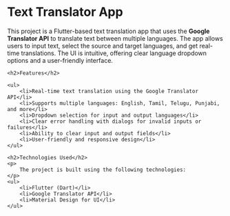 <h1>Text Translator App</h1>
    <p>
        This project is a Flutter-based text translation app that uses the 
        <strong>Google Translator API</strong> to translate text between multiple languages. 
        The app allows users to input text, select the source and target languages, and get 
        real-time translations. The UI is intuitive, offering clear language dropdown options 
        and a user-friendly interface.
    </p>

    <h2>Features</h2>
    
    <ul>
        <li>Real-time text translation using the Google Translator API</li>
        <li>Supports multiple languages: English, Tamil, Telugu, Punjabi, and more</li>
        <li>Dropdown selection for input and output languages</li>
        <li>Clear error handling with dialogs for invalid inputs or failures</li>
        <li>Ability to clear input and output fields</li>
        <li>User-friendly and responsive design</li>
    </ul>

    <h2>Technologies Used</h2>
    <p>
        The project is built using the following technologies:
    </p>
    <ul>
        <li>Flutter (Dart)</li>
        <li>Google Translator API</li>
        <li>Material Design for UI</li>
    </ul>
